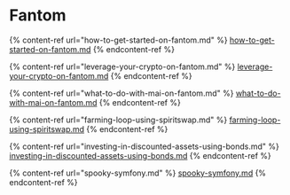 # Fantom

{% content-ref url="how-to-get-started-on-fantom.md" %}
[how-to-get-started-on-fantom.md](how-to-get-started-on-fantom.md)
{% endcontent-ref %}

{% content-ref url="leverage-your-crypto-on-fantom.md" %}
[leverage-your-crypto-on-fantom.md](leverage-your-crypto-on-fantom.md)
{% endcontent-ref %}

{% content-ref url="what-to-do-with-mai-on-fantom.md" %}
[what-to-do-with-mai-on-fantom.md](what-to-do-with-mai-on-fantom.md)
{% endcontent-ref %}

{% content-ref url="farming-loop-using-spiritswap.md" %}
[farming-loop-using-spiritswap.md](farming-loop-using-spiritswap.md)
{% endcontent-ref %}

{% content-ref url="investing-in-discounted-assets-using-bonds.md" %}
[investing-in-discounted-assets-using-bonds.md](investing-in-discounted-assets-using-bonds.md)
{% endcontent-ref %}

{% content-ref url="spooky-symfony.md" %}
[spooky-symfony.md](spooky-symfony.md)
{% endcontent-ref %}
